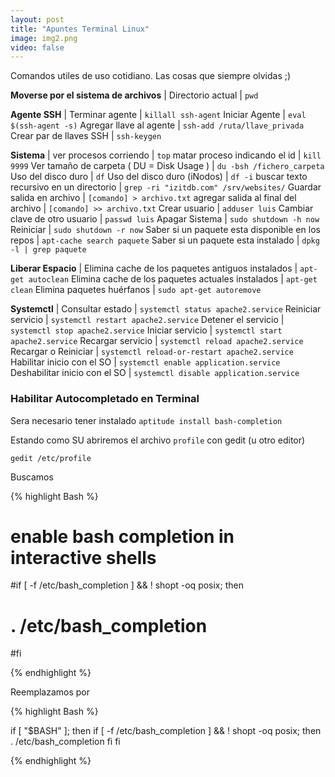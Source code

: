 ```yaml
---
layout: post
title: "Apuntes Terminal Linux"
image: img2.png
video: false
---
```


Comandos utiles de uso cotidiano. Las cosas que siempre olvidas ;)

<div class="table-responsive" markdown="1">

 **Moverse por el sistema de archivos** |
Directorio actual | `pwd`


**Agente SSH** |
Terminar agente             | `killall ssh-agent`
Iniciar Agente              | `eval $(ssh-agent -s)`
Agregar llave al agente | `ssh-add /ruta/llave_privada` 
Crear par de llaves SSH | `ssh-keygen`


**Sistema** |
ver procesos corriendo                    | `top`
matar proceso indicando el id               | `kill 9999`
Ver tamaño de carpeta ( DU = Disk Usage )   | `du -bsh /fichero_carpeta`
Uso del disco duro                          | `df`
Uso del disco duro (iNodos)                 | `df -i`
buscar texto recursivo en un directorio     | `grep -ri "izitdb.com" /srv/websites/`
Guardar salida en archivo                   | `[comando] > archivo.txt`
agregar salida al final del archivo         | `[comando] >> archivo.txt`
Crear usuario                               | `adduser luis`
Cambiar clave de otro usuario               | `passwd luis`
Apagar Sistema                              | `sudo shutdown -h now`
Reiniciar                                   | `sudo shutdown -r now`
Saber si un paquete esta disponible en los repos | `apt-cache search paquete`
Saber si un paquete esta instalado         | `dpkg -l | grep paquete`


**Liberar Espacio** |
Elimina cache de los paquetes antiguos instalados   | `apt-get autoclean`
Elimina cache de los paquetes actuales instalados   | `apt-get clean`
Elimina paquetes huérfanos                          | `sudo apt-get autoremove`

**Systemctl** |
Consultar estado                | `systemctl status apache2.service`
Reiniciar servicio              | `systemctl restart apache2.service`
Detener el servicio             | `systemctl stop apache2.service`
Iniciar servicio                | `systemctl start apache2.service`
Recargar servicio               | `systemctl reload apache2.service`
Recargar o Reiniciar            | `systemctl reload-or-restart apache2.service`
Habilitar inicio con el SO      | `systemctl enable application.service`
Deshabilitar inicio con el SO   | `systemctl disable application.service`



</div>


### Habilitar Autocompletado en Terminal

Sera necesario tener instalado
`aptitude install bash-completion`

Estando como SU abriremos el archivo `profile` con gedit (u otro editor) 

`gedit /etc/profile`

Buscamos

{% highlight Bash %}

# enable bash completion in interactive shells <br>
#if [ -f /etc/bash_completion ] && ! shopt -oq posix; then
#    . /etc/bash_completion
#fi

{% endhighlight %}

Reemplazamos por

{% highlight Bash %}

if [ "$BASH" ]; then
   if [ -f /etc/bash_completion ] && ! shopt -oq posix; then
        . /etc/bash_completion
   fi
fi

{% endhighlight %}


<script>
  $( "table" ).addClass( "table table-hover" );
  
    
</script>

